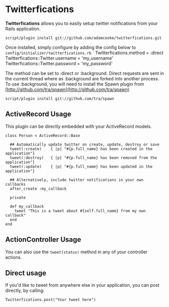 Twitterfications
==================

**Twitterfications** allows you to easily setup twitter notifications from your Rails application.

    script/plugin install git://github.com/adamcooke/twitterfications.git

Once installed, simply configure by adding the config below to `config/initializer/twitterfications.rb`
`
    Twitterfications.method = :direct
    Twitterfications::Twitter.username = 'my_username'
    Twitterfications::Twitter.password = 'my_password'

The method can be set to :direct or :background. Direct requests are sent in the current thread where as 
:background are forked into another process. To use :background, you will need to install the Spawn plugin
from [http://github.com/tra/spawn](http://github.com/tra/spawn)

    script/plugin install git://github.com/tra/spawn

ActiveRecord Usage
------------------
This plugin can be directly embedded with your ActiveRecord models.

    class Person < ActiveRecord::Base
      
      ## Automatically update twitter on create, update, destroy or save
      tweet(:create)    { |p| "#{p.full_name} has been created in the application"}
      tweet(:destroy)   { |p| "#{p.full_name} has been removed from the application"}
      tweet(:update)    { |p| "#{p.full_name} has been updated in the application"}
      
      ## Alternatively, include twitter notifications in your own callbacks
      after_create :my_callback
      
      private
      
      def my_callback
        tweet "This is a tweet about #{self.full_name} from my own callback"
      end
    end

ActionController Usage
------------------
You can also use the `tweet(status)` method in any of your controller actions.

Direct usage
------------------
If you'd like to tweet from anywhere else in your application, you can post directly, by
calling:

    Twitterfications.post("Your tweet here")
  
